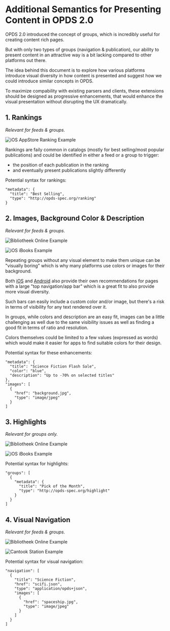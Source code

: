 # Additional Semantics for Presenting Content in OPDS 2.0

OPDS 2.0 introduced the concept of groups, which is incredibly useful for creating content rich pages.

But with only two types of groups (navigation & publication), our ability to present content in an attractive way is a bit lacking compared to other platforms out there.

The idea behind this document is to explore how various platforms introduce visual diversity in how content is presented and suggest how we could introduce similar concepts in OPDS.

To maximize compability with existing parsers and clients, these extensions should be designed as progressive enhancements, that would enhance the visual presentation without disrupting the UX dramatically.

## 1. Rankings

*Relevant for feeds & groups.*

![iOS AppStore Ranking Example](images/ranking.jpg)

Rankings are faily common in catalogs (mostly for best selling/most popular publications) and could be identified in either a feed or a group to trigger:

* the position of each publication in the ranking
* and eventually present publications slightly differently 

Potential syntax for rankings:

```
"metadata": {
  "title": "Best Selling",
  "type": "http://opds-spec.org/ranking"
}
```

## 2. Images, Background Color & Description

*Relevant for feeds & groups.*

![Bibliotheek Online Example](images/group_with_enhancements.png)

![iOS iBooks Example](images/feed_with_enhancements.png)

Repeating groups without any visual element to make them unique can be "visually boring" which is why many platforms use colors or images for their background.

Both [iOS](https://developer.apple.com/design/human-interface-guidelines/ios/bars/navigation-bars/) and [Android](https://material.io/design/components/app-bars-top.html#anatomy) also provide their own recommendations for pages with a large "top navigation/app bar" which is a great fit to also provide more visual diversity.

Such bars can easily include a custom color and/or image, but there's a risk in terms of visibility for any text rendered over it.

In groups, while colors and description are an easy fit, images can be a little challenging as well due to the same visibility issues as well as finding a good fit in terms of ratio and resolution.

Colors themselves could be limited to a few values (expressed as words) which would make it easier for apps to find suitable colors for their design.

Potential syntax for these enhancements:

```
"metadata": {
  "title": "Science Fiction Flash Sale",
  "color": "blue",
  "description": "Up to -70% on selected titles"
},
"images": [
  {
    "href": "background.jpg",
    "type": "image/jpeg"
  }
]
```

## 3. Highlights

*Relevant for groups only.*

![Bibliotheek Online Example](images/highlight1.png)

![iOS iBooks Example](images/highlight2.jpg)

Potential syntax for highlights:

```
"groups": [
  {
    "metadata": {
      "title": "Pick of the Month",
      "type": "http://opds-spec.org/highlight"
    }
  }
]
```

## 4. Visual Navigation

*Relevant for feeds & groups.*

![Bibliotheek Online Example](images/visualnavigation1.png)

![Cantook Station Example](images/visualnavigation2.png)

Potential syntax for visual navigation:

```
"navigation": [
  {
    "title": "Science Fiction",
    "href": "scifi.json",
    "type": "application/opds+json",
    "images": [
      {
        "href": "spaceship.jpg",
        "type": "image/jpeg"
      }
    ]
  }
]
```